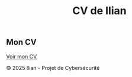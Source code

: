 <!DOCTYPE html>
<html lang="fr">
<head>
    <meta charset="UTF-8">
    <meta name="viewport" content="width=device-width, initial-scale=1.0">
    <title>CV de Ilian</title>
    <link rel="stylesheet" href="styles.css">
</head>
<body>
    <header>
        <h1>CV de Ilian</h1>
    </header>
    <main>
        <section class="cv-section">
            <h2>Mon CV</h2>
            <div class="button-container">
                <a href="cv-ilian.pdf" class="button" target="_blank">Voir mon CV</a>
            </div>
        </section>
    </main>
    <footer>
        <p>&copy; 2025 Ilian - Projet de Cybersécurité</p>
    </footer>
</body>
</html>

